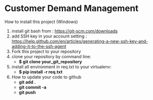 # Customer Demand Management
How to install this project (Windows)

1. install git bash from : https://git-scm.com/downloads
2. add SSH key in your account setting : https://help.github.com/en/articles/generating-a-new-ssh-key-and-adding-it-to-the-ssh-agent
3. Fork this project to your repository
4. clone your repository by command line: 
   * **$ git clone your_git_repository**
5. install all environment in req.txt to your virtualenv: 
   * **$ pip install -r req.txt**
6. How to update your code to github
   * **git add .**      
    * **git commit -a**   
     * **git push**      

